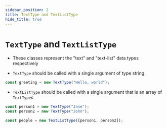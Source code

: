 ```yaml
---
sidebar_position: 2
title: TextType and TextListType
hide_title: true
---
```


# `TextType` and `TextListType`

- These classes represent the "text" and "text-list" data types respectively

- `TextType` should be called with a single argument of type string.

```js
const greeting = new TextType("Hello, world");
```

- `TextListType` should be called with a single argument that is an array of `TextType`s

```js
const person1 = new TextType("Jane");
const person2 = new TextType("John");

const people = new TextListType([person1, person2]);
```
